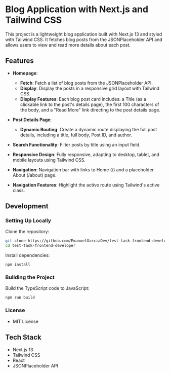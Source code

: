 # Blog Application with Next.js and Tailwind CSS

This project is a lightweight blog application built with Next.js 13 and styled with Tailwind CSS. It fetches blog posts from the JSONPlaceholder API and allows users to view and read more details about each post. 

## Features

- **Homepage**:
  - **Fetch**: Fetch a list of blog posts from the JSONPlaceholder API.
  - **Display**: Display the posts in a responsive grid layout with Tailwind CSS.
  - **Display Features**: Each blog post card includes: a Title (as a clickable link to the post's details page), the first 100 characters of the body, and a "Read More" link directing to the post details page.

- **Post Details Page**:
  - **Dynamic Routing**: Create a dynamic route displaying the full post details, including a title, full body, Post ID, and author.

- **Search Functionality**: Filter posts by title using an input field.

- **Responsive Design**: Fully responsive, adapting to desktop, tablet, and mobile layouts using Tailwind CSS.

- **Navigation**: Navigation bar with links to Home (/) and a placeholder About (/about) page.

- **Navigation Features**: Highlight the active route using Tailwind's active class.

## Development

### Setting Up Locally

Clone the repository:

```bash
git clone https://github.com/EmanuelGarciaDev/test-task-frontend-developer.git
cd test-task-frontend-developer
```

Install dependencies:

```
npm install
```

### Building the Project

Build the TypeScript code to JavaScript:

```
npm run build
```

### License

- MIT License

## Tech Stack
- Next.js 13
- Tailwind CSS
- React
- JSONPlaceholder API
